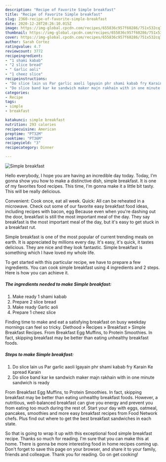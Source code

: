 ```yaml
---
description: "Recipe of Favorite Simple breakfast"
title: "Recipe of Favorite Simple breakfast"
slug: 2360-recipe-of-favorite-simple-breakfast
date: 2020-12-28T20:26:10.015Z
image: https://img-global.cpcdn.com/recipes/655836c957f60286/751x532cq70/simple-breakfast-recipe-main-photo.jpg
thumbnail: https://img-global.cpcdn.com/recipes/655836c957f60286/751x532cq70/simple-breakfast-recipe-main-photo.jpg
cover: https://img-global.cpcdn.com/recipes/655836c957f60286/751x532cq70/simple-breakfast-recipe-main-photo.jpg
author: Sarah Cortez
ratingvalue: 4.7
reviewcount: 3772
recipeingredient:
- "1 shami kabab"
- "2 slice bread"
- " Garlic aoli"
- "1 cheez slice"
recipeinstructions:
- "Do slice lain us Par garlic aaoli lgayain phr shami kabab fry Karain Ke spread Karain"
- "Do slice band kar ke sandwich maker majn rakhain with in one minute sandwich is ready"
categories:
- Recipe
tags:
- simple
- breakfast

katakunci: simple breakfast 
nutrition: 293 calories
recipecuisine: American
preptime: "PT32M"
cooktime: "PT36M"
recipeyield: "3"
recipecategory: Dinner

---
```



![Simple breakfast](https://img-global.cpcdn.com/recipes/655836c957f60286/751x532cq70/simple-breakfast-recipe-main-photo.jpg)

Hello everybody, I hope you are having an incredible day today. Today, I'm gonna show you how to make a distinctive dish, simple breakfast. It is one of my favorites food recipes. This time, I'm gonna make it a little bit tasty. This will be really delicious.

Convenient: Cook once, eat all week. Quick: All can be reheated in a microwave. Check out some of our favorite easy breakfast food ideas, including recipes with bacon, egg Because even when you&#39;re dashing out the door, breakfast is still the most important meal of the day. They say breakfast is the most important meal of the day, but it&#39;s easy to get stuck in a breakfast rut.

Simple breakfast is one of the most popular of current trending meals on earth. It is appreciated by millions every day. It's easy, it's quick, it tastes delicious. They are nice and they look fantastic. Simple breakfast is something which I have loved my whole life.


To get started with this particular recipe, we have to prepare a few ingredients. You can cook simple breakfast using 4 ingredients and 2 steps. Here is how you can achieve it.

<!--inarticleads1-->

##### The ingredients needed to make Simple breakfast:

1. Make ready 1 shami kabab
1. Prepare 2 slice bread
1. Make ready  Garlic aoli
1. Prepare 1 cheez slice


Finding time to make and eat a satisfying breakfast on busy weekday mornings can feel so tricky. Diethood » Recipes » Breakfast » Simple Breakfast Recipes. From Breakfast Egg Muffins, to Protein Smoothies. In fact, skipping breakfast may be better than eating unhealthy breakfast foods. 

<!--inarticleads2-->

##### Steps to make Simple breakfast:

1. Do slice lain us Par garlic aaoli lgayain phr shami kabab fry Karain Ke spread Karain
1. Do slice band kar ke sandwich maker majn rakhain with in one minute sandwich is ready


From Breakfast Egg Muffins, to Protein Smoothies. In fact, skipping breakfast may be better than eating unhealthy breakfast foods. However, a nutritious, well-balanced breakfast can give you energy and prevent you from eating too much during the rest of. Start your day with eggs, oatmeal, pancakes, smoothies and more easy breakfast recipes from Food Network chefs. Plus find out where to get the best breakfast sandwiches in each state. 

So that is going to wrap it up with this exceptional food simple breakfast recipe. Thanks so much for reading. I'm sure that you can make this at home. There is gonna be more interesting food in home recipes coming up. Don't forget to save this page on your browser, and share it to your family, friends and colleague. Thank you for reading. Go on get cooking!
